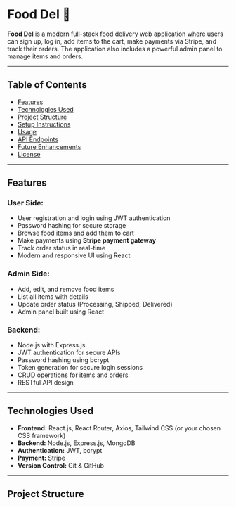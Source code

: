 # Food Del 🍅

**Food Del** is a modern full-stack food delivery web application where users can sign up, log in, add items to the cart, make payments via Stripe, and track their orders. The application also includes a powerful admin panel to manage items and orders.

---

## Table of Contents

- [Features](#features)
- [Technologies Used](#technologies-used)
- [Project Structure](#project-structure)
- [Setup Instructions](#setup-instructions)
- [Usage](#usage)
- [API Endpoints](#api-endpoints)
- [Future Enhancements](#future-enhancements)
- [License](#license)

---

## Features

### User Side:
- User registration and login using JWT authentication
- Password hashing for secure storage
- Browse food items and add them to cart
- Make payments using **Stripe payment gateway**
- Track order status in real-time
- Modern and responsive UI using React

### Admin Side:
- Add, edit, and remove food items
- List all items with details
- Update order status (Processing, Shipped, Delivered)
- Admin panel built using React

### Backend:
- Node.js with Express.js
- JWT authentication for secure APIs
- Password hashing using bcrypt
- Token generation for secure login sessions
- CRUD operations for items and orders
- RESTful API design

---

## Technologies Used

- **Frontend:** React.js, React Router, Axios, Tailwind CSS (or your chosen CSS framework)
- **Backend:** Node.js, Express.js, MongoDB
- **Authentication:** JWT, bcrypt
- **Payment:** Stripe
- **Version Control:** Git & GitHub

---

## Project Structure

